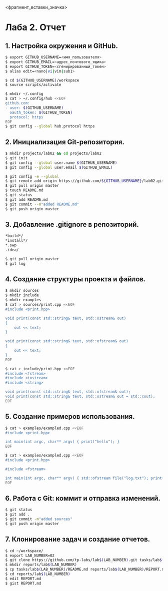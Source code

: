 <фрагмент_вставки_значка>

# Лаба 2. Отчет
## 1. Настройка окружения и GitHub.

```bash
$ export GITHUB_USERNAME=<имя_пользователя>
$ export GITHUB_EMAIL=<адрес_почтового_ящика>
$ export GITHUB_TOKEN=<сгенирированный_токен>
$ alias edit=<nano|vi|vim|sub1>

$ cd $(GITHUB_USERNAME)/workspace
$ source scripts/activate

$ mkdir ~/.config
$ cat > ~/.config/hub <<EOF
github.com:
- user: $(GITHUB_USERNAME)
  oauth_token: $(GITHUB_TOKEN)
  protocol: https
EOF
$ git config --global hub.protocol https
```
## 2. Инициализация Git-репозитория.

```bash
$ mkdir projects/lab02 && cd projects/lab02
$ git init
$ git config --global user.name $(GITHUB_USERNAME)
$ git config --global user.email $(GITHUB_EMAIL)

$ git config -e --global
$ git remote add origin https://github.com/${GITHUB_USERNAME}/lab02.git
$ git pull origin master
$ touch README.md
$ git status
$ git add README.md
$ git commit --m"added README.md"
$ git push origin master
```
## 3. Добавление .gitignore в репозиторий.

```bash
*build*/
*install*/
*.swp
.idea/

$ git pull origin master
$ git log
```

## 4. Создание структуры проекта и файлов.

```bash
$ mkdir sources
$ mkdir include
$ mkdir examples
$ cat > sources/print.cpp <<EOF
#include <print.hpp>

void print(const std::string& text, std::ostream& out)
{
    out << text;
}

void print(const std::string& text, std::ofstream& out)
{
    out << text;
}
EOF

$ cat > include/print.hpp <<EOF
#include <fstream>
#include <iostream>
#include <string>

void print(const std::string& text, std::ofstream& out);
void print(const std::string& text, std::ostream& out = std::cout);
EOF
```
## 5. Создание примеров использования.

```bash
$ cat > examples/exampled.cpp <<EOF
#include <print.hpp>

int main(int argc, char** argv) { print("hello"); }
EOF

$ cat > examples/exampled.cpp <<EOF
#include <print.hpp>

#include <fstream>

int main(int argc, char** argv) { std::ofstream file("log.txt"); print(std::string("hello"), file); }
EOF
```
## 6. Работа с Git: коммит и отправка изменений.

```bash
$ git status
$ git add .
$ git commit -m"added sources"
$ git push origin master
```
## 7. Клонирование задач и создание отчетов.

```bash
$ cd ~/workspace/
$ export LAB_NUMBER=02
$ git clone https://github.com/tp-labs/lab$(LAB_NUMBER).git tasks/lab$(LAB_NUMBER)
$ mkdir reports/lab$(LAB_NUMBER)
$ cp tasks/lab$(LAB_NUMBER)/README.md reports/lab$(LAB_NUMBER)/REPORT.md
$ cd reports/lab$(LAB_NUMBER)
$ edit REPORT.md
$ gist REPORT.md
```

